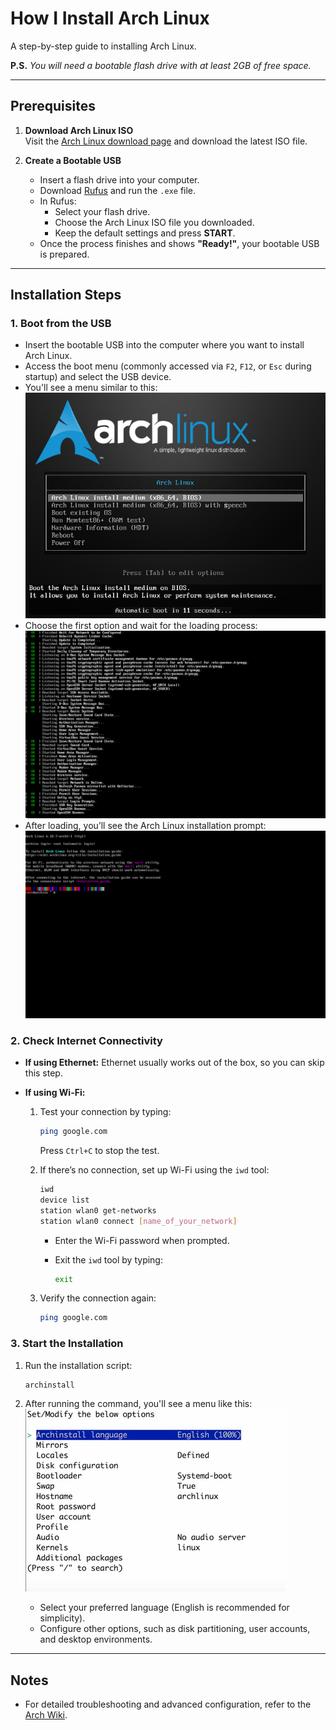 # How I Install Arch Linux

A step-by-step guide to installing Arch Linux.

**P.S.** _You will need a bootable flash drive with at least 2GB of free space._

---

## Prerequisites

1. **Download Arch Linux ISO**  
   Visit the [Arch Linux download page](https://archlinux.org/download) and download the latest ISO file.

2. **Create a Bootable USB**
   - Insert a flash drive into your computer.
   - Download [Rufus](https://rufus.ie/en/) and run the `.exe` file.
   - In Rufus:
     - Select your flash drive.
     - Choose the Arch Linux ISO file you downloaded.
     - Keep the default settings and press **START**.
   - Once the process finishes and shows **"Ready!"**, your bootable USB is prepared.

---

## Installation Steps

### 1. Boot from the USB

- Insert the bootable USB into the computer where you want to install Arch Linux.
- Access the boot menu (commonly accessed via `F2`, `F12`, or `Esc` during startup) and select the USB device.
- You'll see a menu similar to this:  
  ![Arch Linux Boot Menu](./resources/arch_menu.jpg)
- Choose the first option and wait for the loading process:  
  ![Arch Linux Loading Screen](./resources/arch_load.jpg)
- After loading, you’ll see the Arch Linux installation prompt:  
  ![Arch Linux Ready Prompt](./resources/arch_ready.jpg)

### 2. Check Internet Connectivity

- **If using Ethernet:** Ethernet usually works out of the box, so you can skip this step.
- **If using Wi-Fi:**

  1. Test your connection by typing:

     ```bash
     ping google.com
     ```

     Press `Ctrl+C` to stop the test.

  2. If there’s no connection, set up Wi-Fi using the `iwd` tool:

     ```bash
     iwd
     device list
     station wlan0 get-networks
     station wlan0 connect [name_of_your_network]
     ```

     - Enter the Wi-Fi password when prompted.
     - Exit the `iwd` tool by typing:

       ```bash
       exit
       ```

  3. Verify the connection again:

     ```bash
     ping google.com
     ```

### 3. Start the Installation

1. Run the installation script:

   ```bash
   archinstall
   ```

2. After running the command, you'll see a menu like this:  
   ![Archinstall Script Menu](./resources/archinstall_script_menu.png)

   - Select your preferred language (English is recommended for simplicity).
   - Configure other options, such as disk partitioning, user accounts, and desktop environments.

---

## Notes

- For detailed troubleshooting and advanced configuration, refer to the [Arch Wiki](https://wiki.archlinux.org/).
